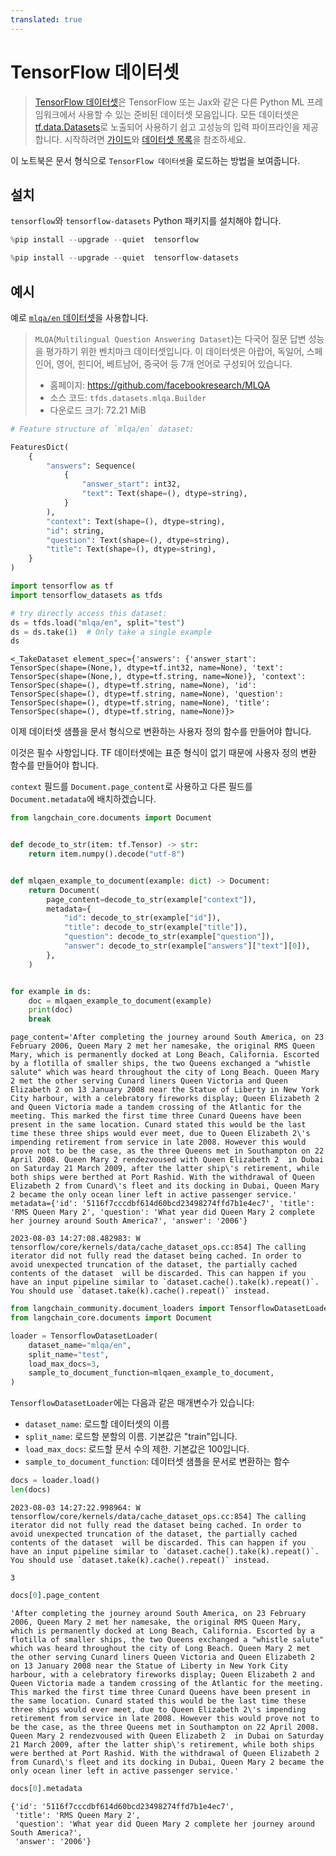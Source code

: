 ```yaml
---
translated: true
---
```


# TensorFlow 데이터셋

>[TensorFlow 데이터셋](https://www.tensorflow.org/datasets)은 TensorFlow 또는 Jax와 같은 다른 Python ML 프레임워크에서 사용할 수 있는 준비된 데이터셋 모음입니다. 모든 데이터셋은 [tf.data.Datasets](https://www.tensorflow.org/api_docs/python/tf/data/Dataset)로 노출되어 사용하기 쉽고 고성능의 입력 파이프라인을 제공합니다. 시작하려면 [가이드](https://www.tensorflow.org/datasets/overview)와 [데이터셋 목록](https://www.tensorflow.org/datasets/catalog/overview#all_datasets)을 참조하세요.

이 노트북은 문서 형식으로 `TensorFlow 데이터셋`을 로드하는 방법을 보여줍니다.

## 설치

`tensorflow`와 `tensorflow-datasets` Python 패키지를 설치해야 합니다.

```python
%pip install --upgrade --quiet  tensorflow
```

```python
%pip install --upgrade --quiet  tensorflow-datasets
```

## 예시

예로 [`mlqa/en` 데이터셋](https://www.tensorflow.org/datasets/catalog/mlqa#mlqaen)을 사용합니다.

>`MLQA`(`Multilingual Question Answering Dataset`)는 다국어 질문 답변 성능을 평가하기 위한 벤치마크 데이터셋입니다. 이 데이터셋은 아랍어, 독일어, 스페인어, 영어, 힌디어, 베트남어, 중국어 등 7개 언어로 구성되어 있습니다.
>
>- 홈페이지: https://github.com/facebookresearch/MLQA
>- 소스 코드: `tfds.datasets.mlqa.Builder`
>- 다운로드 크기: 72.21 MiB

```python
# Feature structure of `mlqa/en` dataset:

FeaturesDict(
    {
        "answers": Sequence(
            {
                "answer_start": int32,
                "text": Text(shape=(), dtype=string),
            }
        ),
        "context": Text(shape=(), dtype=string),
        "id": string,
        "question": Text(shape=(), dtype=string),
        "title": Text(shape=(), dtype=string),
    }
)
```

```python
import tensorflow as tf
import tensorflow_datasets as tfds
```

```python
# try directly access this dataset:
ds = tfds.load("mlqa/en", split="test")
ds = ds.take(1)  # Only take a single example
ds
```

```output
<_TakeDataset element_spec={'answers': {'answer_start': TensorSpec(shape=(None,), dtype=tf.int32, name=None), 'text': TensorSpec(shape=(None,), dtype=tf.string, name=None)}, 'context': TensorSpec(shape=(), dtype=tf.string, name=None), 'id': TensorSpec(shape=(), dtype=tf.string, name=None), 'question': TensorSpec(shape=(), dtype=tf.string, name=None), 'title': TensorSpec(shape=(), dtype=tf.string, name=None)}>
```

이제 데이터셋 샘플을 문서 형식으로 변환하는 사용자 정의 함수를 만들어야 합니다.

이것은 필수 사항입니다. TF 데이터셋에는 표준 형식이 없기 때문에 사용자 정의 변환 함수를 만들어야 합니다.

`context` 필드를 `Document.page_content`로 사용하고 다른 필드를 `Document.metadata`에 배치하겠습니다.

```python
from langchain_core.documents import Document


def decode_to_str(item: tf.Tensor) -> str:
    return item.numpy().decode("utf-8")


def mlqaen_example_to_document(example: dict) -> Document:
    return Document(
        page_content=decode_to_str(example["context"]),
        metadata={
            "id": decode_to_str(example["id"]),
            "title": decode_to_str(example["title"]),
            "question": decode_to_str(example["question"]),
            "answer": decode_to_str(example["answers"]["text"][0]),
        },
    )


for example in ds:
    doc = mlqaen_example_to_document(example)
    print(doc)
    break
```

```output
page_content='After completing the journey around South America, on 23 February 2006, Queen Mary 2 met her namesake, the original RMS Queen Mary, which is permanently docked at Long Beach, California. Escorted by a flotilla of smaller ships, the two Queens exchanged a "whistle salute" which was heard throughout the city of Long Beach. Queen Mary 2 met the other serving Cunard liners Queen Victoria and Queen Elizabeth 2 on 13 January 2008 near the Statue of Liberty in New York City harbour, with a celebratory fireworks display; Queen Elizabeth 2 and Queen Victoria made a tandem crossing of the Atlantic for the meeting. This marked the first time three Cunard Queens have been present in the same location. Cunard stated this would be the last time these three ships would ever meet, due to Queen Elizabeth 2\'s impending retirement from service in late 2008. However this would prove not to be the case, as the three Queens met in Southampton on 22 April 2008. Queen Mary 2 rendezvoused with Queen Elizabeth 2  in Dubai on Saturday 21 March 2009, after the latter ship\'s retirement, while both ships were berthed at Port Rashid. With the withdrawal of Queen Elizabeth 2 from Cunard\'s fleet and its docking in Dubai, Queen Mary 2 became the only ocean liner left in active passenger service.' metadata={'id': '5116f7cccdbf614d60bcd23498274ffd7b1e4ec7', 'title': 'RMS Queen Mary 2', 'question': 'What year did Queen Mary 2 complete her journey around South America?', 'answer': '2006'}

2023-08-03 14:27:08.482983: W tensorflow/core/kernels/data/cache_dataset_ops.cc:854] The calling iterator did not fully read the dataset being cached. In order to avoid unexpected truncation of the dataset, the partially cached contents of the dataset  will be discarded. This can happen if you have an input pipeline similar to `dataset.cache().take(k).repeat()`. You should use `dataset.take(k).cache().repeat()` instead.
```

```python
from langchain_community.document_loaders import TensorflowDatasetLoader
from langchain_core.documents import Document

loader = TensorflowDatasetLoader(
    dataset_name="mlqa/en",
    split_name="test",
    load_max_docs=3,
    sample_to_document_function=mlqaen_example_to_document,
)
```

`TensorflowDatasetLoader`에는 다음과 같은 매개변수가 있습니다:
- `dataset_name`: 로드할 데이터셋의 이름
- `split_name`: 로드할 분할의 이름. 기본값은 "train"입니다.
- `load_max_docs`: 로드할 문서 수의 제한. 기본값은 100입니다.
- `sample_to_document_function`: 데이터셋 샘플을 문서로 변환하는 함수

```python
docs = loader.load()
len(docs)
```

```output
2023-08-03 14:27:22.998964: W tensorflow/core/kernels/data/cache_dataset_ops.cc:854] The calling iterator did not fully read the dataset being cached. In order to avoid unexpected truncation of the dataset, the partially cached contents of the dataset  will be discarded. This can happen if you have an input pipeline similar to `dataset.cache().take(k).repeat()`. You should use `dataset.take(k).cache().repeat()` instead.
```

```output
3
```

```python
docs[0].page_content
```

```output
'After completing the journey around South America, on 23 February 2006, Queen Mary 2 met her namesake, the original RMS Queen Mary, which is permanently docked at Long Beach, California. Escorted by a flotilla of smaller ships, the two Queens exchanged a "whistle salute" which was heard throughout the city of Long Beach. Queen Mary 2 met the other serving Cunard liners Queen Victoria and Queen Elizabeth 2 on 13 January 2008 near the Statue of Liberty in New York City harbour, with a celebratory fireworks display; Queen Elizabeth 2 and Queen Victoria made a tandem crossing of the Atlantic for the meeting. This marked the first time three Cunard Queens have been present in the same location. Cunard stated this would be the last time these three ships would ever meet, due to Queen Elizabeth 2\'s impending retirement from service in late 2008. However this would prove not to be the case, as the three Queens met in Southampton on 22 April 2008. Queen Mary 2 rendezvoused with Queen Elizabeth 2  in Dubai on Saturday 21 March 2009, after the latter ship\'s retirement, while both ships were berthed at Port Rashid. With the withdrawal of Queen Elizabeth 2 from Cunard\'s fleet and its docking in Dubai, Queen Mary 2 became the only ocean liner left in active passenger service.'
```

```python
docs[0].metadata
```

```output
{'id': '5116f7cccdbf614d60bcd23498274ffd7b1e4ec7',
 'title': 'RMS Queen Mary 2',
 'question': 'What year did Queen Mary 2 complete her journey around South America?',
 'answer': '2006'}
```
